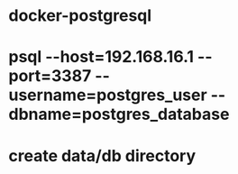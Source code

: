 # docker-postgresql
# psql --host=192.168.16.1 --port=3387 --username=postgres_user --dbname=postgres_database
# create data/db directory
